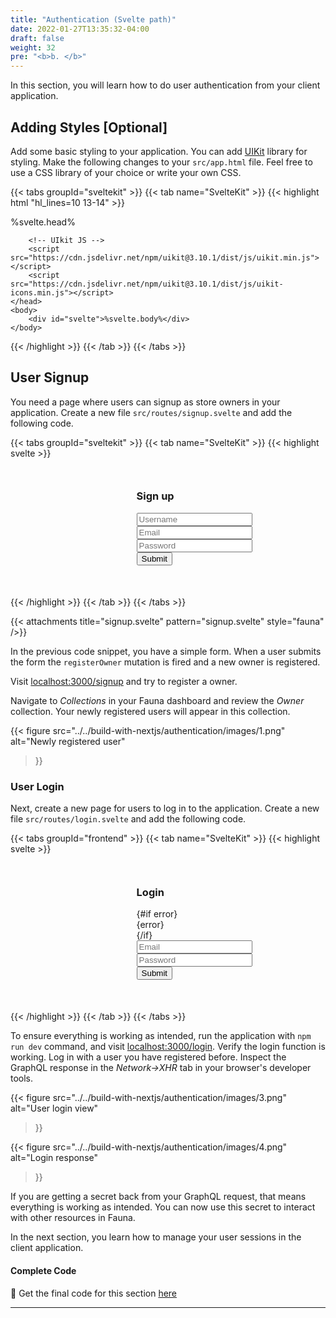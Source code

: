 ```yaml
---
title: "Authentication (Svelte path)"
date: 2022-01-27T13:35:32-04:00
draft: false
weight: 32
pre: "<b>b. </b>"
---
```



In this section, you will learn how to do user authentication from your client application. 


## Adding Styles [Optional]

Add some basic styling to your application. You can add [UIKit][uikit] library for styling. Make the following changes to your `src/app.html` file. Feel free to use a CSS library of your choice or write your own CSS.


{{< tabs groupId="sveltekit" >}}
{{< tab name="SvelteKit" >}}
{{< highlight html "hl_lines=10 13-14" >}}
<!DOCTYPE html>
<html lang="en">
	<head>
		<meta charset="utf-8" />
		<meta name="description" content="" />
		<link rel="icon" href="%svelte.assets%/favicon.png" />
		<meta name="viewport" content="width=device-width, initial-scale=1" />
		%svelte.head%
		<!-- UIkit CSS -->
		<link rel="stylesheet" href="https://cdn.jsdelivr.net/npm/uikit@3.10.1/dist/css/uikit.min.css" />

		<!-- UIkit JS -->
		<script src="https://cdn.jsdelivr.net/npm/uikit@3.10.1/dist/js/uikit.min.js"></script>
		<script src="https://cdn.jsdelivr.net/npm/uikit@3.10.1/dist/js/uikit-icons.min.js"></script>
	</head>
	<body>
		<div id="svelte">%svelte.body%</div>
	</body>
</html>
{{< /highlight >}}
{{< /tab >}}
{{< /tabs >}}

## User Signup

You need a page where users can signup as store owners in your application. Create a new file `src/routes/signup.svelte` and add the following code.

{{< tabs groupId="sveltekit" >}}
{{< tab name="SvelteKit" >}}
{{< highlight svelte >}}

<script lang="js">
  import { setClient, mutation } from '@urql/svelte';
  import client from '../client'
  import { goto } from '$app/navigation';

  setClient(client);

  const registerMutation = mutation({
    query: `
      mutation ($name: String!, $email: String!, $password: String!) {
        registerOwner(name: $name, email: $email, password: $password) {
          email
          _id
        }
      }
    `,
  });

  async function onSubmit(e) {
    const formData = new FormData(e.target);

    const data = {};
    for (let field of formData) {
      const [key, value] = field;
      data[key] = value;
    }
    const { name, email, password } = data;
    const resp = await registerMutation({ name, email, password })
    if (resp.data?.registerOwner) {
      goto('/');
    } 
    if(resp.error) {
      alert(resp.error.message);
      console.log(resp.error);
    }
  }
</script>


<div class="wrap">
  <div>
    <div class="uk-card uk-card-default uk-card-body">
      <h3 class="uk-card-title">Sign up</h3>
        <form on:submit|preventDefault={onSubmit}>
          <div class="uk-margin">
            <input 
                class="uk-input" 
                type="text"
                placeholder="Username" 
                name="name" 
                autoComplete="off"
            />
          </div>
          <div class="uk-margin">
            <input 
                class="uk-input" 
                type="text" 
                placeholder="Email" 
                name="email"
            />
          </div>
          <div class="uk-margin">
            <input 
                class="uk-input" 
                type="password" 
                placeholder="Password" 
                name="password"
            />
          </div>
          <div class="uk-margin">
            <input class="uk-input" type="submit" />
          </div>
        </form>
    </div>
  </div>
</div>

<style>
  .wrap {
    margin: 10% 40%;
    min-width: 300px;
  }
</style>

{{< /highlight >}}
{{< /tab >}}
{{< /tabs >}}

{{< attachments
    title="signup.svelte"
    pattern="signup.svelte" 
    style="fauna"
/>}}

In the previous code snippet, you have a simple form. When a user submits the form the `registerOwner` mutation is fired and a new owner is registered.

Visit [localhost:3000/signup](http://localhost:3000/signup) and try to register a owner.

Navigate to *Collections* in your Fauna dashboard and review the *Owner* collection. Your newly registered users will appear in this collection.

{{< figure
  src="../../build-with-nextjs/authentication/images/1.png" 
  alt="Newly registered user"
>}}


### User Login

Next, create a new page for users to log in to the application. Create a new file `src/routes/login.svelte` and add the following code. 

{{< tabs groupId="frontend" >}}
{{< tab name="SvelteKit" >}}
{{< highlight svelte >}}
<script>
  import { setClient, mutation } from '@urql/svelte';
  import client from '../client';
  import { goto } from '$app/navigation';

  setClient(client);

  let error;

  const loginMutation = mutation({
    query: `
      mutation OwnerLogin($email: String!, $password: String!) {
        login(email: $email, password: $password) {
          secret
          ttl
        }
      }
    `,
  });
  async function onSubmit(e) {
    const formData = new FormData(e.target);

    const data = {};
    for (let field of formData) {
      const [key, value] = field;
      data[key] = value;
    }
    const { email, password } = data;
    const resp = await loginMutation({ email, password })
    
    console.log('resp', resp)

    if(resp.data?.login) {
      alert('Login Successful');
      goto('/')
    }
    if(resp.error) {
      error = resp.error?.message;
    }
  }
</script>

<div class="wrap">
  <div class="uk-card uk-card-default uk-card-body">
    <h3 class="uk-card-title">Login</h3>
    {#if error}
      <div class="uk-alert-danger" uk-alert style={{ maxWidth: '300px', padding: '10px'}}>
        {error}
      </div>
    {/if}
    <form on:submit|preventDefault={onSubmit} >
      <div class="uk-margin">
        <input 
          class="uk-input" 
          type="text" 
          placeholder="Email" 
          name="email"
        />
      </div>
        <div class="uk-margin">
          <input 
            class="uk-input" 
            type="password" 
            placeholder="Password" 
            name="password"
          />
        </div>
        <div class="uk-margin">
          <input class="uk-input" type="submit" />
        </div>
    </form>
  </div>
</div>

<style>
  .wrap {
    margin: 10% 40%;
    min-width: 300px;
  }
</style>

{{< /highlight >}}
{{< /tab >}}
{{< /tabs >}}

To ensure everything is working as intended, run the application with `npm run dev` command, and visit [localhost:3000/login](http://localhost:3000/login). Verify the login function is working. Log in with a user you have registered before. Inspect the GraphQL response in the *Network->XHR* tab in your browser's developer tools.

{{< figure
  src="../../build-with-nextjs/authentication/images/3.png" 
  alt="User login view"
>}}

{{< figure
  src="../../build-with-nextjs/authentication/images/4.png" 
  alt="Login response"
>}}


If you are getting a secret back from your GraphQL request, that means everything is working as intended. You can now use this secret to interact with other resources in Fauna. 

In the next section, you learn how to manage your user sessions in the client application. 

#### Complete Code

📙 Get the final code for this section [here](https://github.com/fauna-labs/fauna-shop-sveltekit/tree/2.b) 

---
[uikit]: https://getuikit.com/
